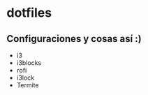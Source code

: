 # dotfiles

## Configuraciones y cosas así :)

  -  i3
  -  i3blocks
  -  rofi
  -  i3lock
  -  Termite
